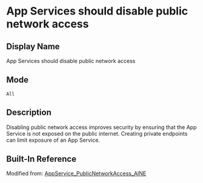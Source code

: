 # App Services should disable public network access

## Display Name

App Services should disable public network access

## Mode

`All`

## Description

Disabling public network access improves security by ensuring that the App Service is not exposed on the public internet. Creating private endpoints can limit exposure of an App Service.

## Built-In Reference

Modified from: [AppService_PublicNetworkAccess_AINE](https://github.com/Azure/azure-policy/blob/master/built-in-policies/policyDefinitions/App%20Service/AppService_PublicNetworkAccess_AINE.json)